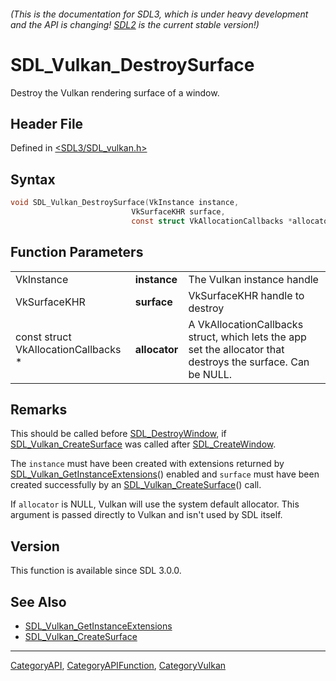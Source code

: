 ###### (This is the documentation for SDL3, which is under heavy development and the API is changing! [SDL2](https://wiki.libsdl.org/SDL2/) is the current stable version!)
# SDL_Vulkan_DestroySurface

Destroy the Vulkan rendering surface of a window.

## Header File

Defined in [<SDL3/SDL_vulkan.h>](https://github.com/libsdl-org/SDL/blob/main/include/SDL3/SDL_vulkan.h)

## Syntax

```c
void SDL_Vulkan_DestroySurface(VkInstance instance,
                           VkSurfaceKHR surface,
                           const struct VkAllocationCallbacks *allocator);
```

## Function Parameters

|                                      |               |                                                                                                              |
| ------------------------------------ | ------------- | ------------------------------------------------------------------------------------------------------------ |
| VkInstance                           | **instance**  | The Vulkan instance handle                                                                                   |
| VkSurfaceKHR                         | **surface**   | VkSurfaceKHR handle to destroy                                                                               |
| const struct VkAllocationCallbacks * | **allocator** | A VkAllocationCallbacks struct, which lets the app set the allocator that destroys the surface. Can be NULL. |

## Remarks

This should be called before [SDL_DestroyWindow](SDL_DestroyWindow), if
[SDL_Vulkan_CreateSurface](SDL_Vulkan_CreateSurface) was called after
[SDL_CreateWindow](SDL_CreateWindow).

The `instance` must have been created with extensions returned by
[SDL_Vulkan_GetInstanceExtensions](SDL_Vulkan_GetInstanceExtensions)()
enabled and `surface` must have been created successfully by an
[SDL_Vulkan_CreateSurface](SDL_Vulkan_CreateSurface)() call.

If `allocator` is NULL, Vulkan will use the system default allocator. This
argument is passed directly to Vulkan and isn't used by SDL itself.

## Version

This function is available since SDL 3.0.0.

## See Also

- [SDL_Vulkan_GetInstanceExtensions](SDL_Vulkan_GetInstanceExtensions)
- [SDL_Vulkan_CreateSurface](SDL_Vulkan_CreateSurface)

----
[CategoryAPI](CategoryAPI), [CategoryAPIFunction](CategoryAPIFunction), [CategoryVulkan](CategoryVulkan)

